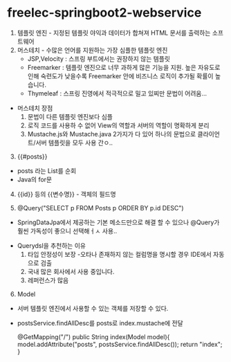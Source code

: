 # freelec-springboot2-webservice

1. 템플릿 엔진 - 지정된 템플릿 야익과 데이터가 합쳐져 HTML 문서를 출력하는 소프트웨어
2. 머스테치 - 수많은 언어를 지원하는 가장 심플한 템플릿 엔진
     - JSP,Velocity : 스프링 부트에서는 권장하지 않는 템플릿
     - Freemarker : 템플릿 엔진으로 너무 과하게 많은 기능을 지원. 높은 자유도로 인해 숙련도가 낮을수록 Freemarker 안에 비즈니스 로직이 추가될 확률이 높습니다.
     - Thymeleaf : 스프링 진영에서 적극적으로 밀고 있찌만 문법이 어려움...
  - 머스테치 장점
    1) 문법이 다른 템플릿 엔진보다 심플
    2) 로직 코드를 사용하 수 없어 View의 역할과 서버의 역할이 명확하게 분리
    3) Mustache.js와 Mustache.java 2가지가 다 있어 하나의 문법으로 클라이언트/서버 템플릿을 모두 사용 간ㅇ..

3.  {{#posts}}
   - posts 라는 List를 순회
   - Java의 for문
4. {{id}} 등의 {{변수명}} - 객체의 필드명

5. @Query("SELECT p FROM Posts p ORDER BY p.id DESC")
- SpringDataJpa에서 제공하는 기본 메소드만으로 해결 할 수 있으나 @Query가 훨씬 가독성이 좋으니 선택해ㅓㅅ 사용..

* Querydsl을 추천하는 이유
  1. 타입 안정성이 보장
     -오타나 존재하지 않는 컬럼명을 명시할 경우 IDE에서 자동으로 검출
  2. 국내 많은 회사에서 사용 중입니다.
  3. 레퍼런스가 많음

6.  Model
   - 서버 템플릿 엔진에서 사용할 수 있는 객체를 저장할 수 있다.
   - postsService.findAllDesc를 posts로 index.mustache에 전달

     @GetMapping("/")
    public String index(Model model){
        model.addAttribute("posts", postsService.findAllDesc());
        return "index";
    }
